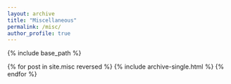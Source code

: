 ```yaml
---
layout: archive
title: "Miscellaneous"
permalink: /misc/
author_profile: true
---
```


{% include base_path %}

{% for post in site.misc reversed %}
  {% include archive-single.html %}
{% endfor %}